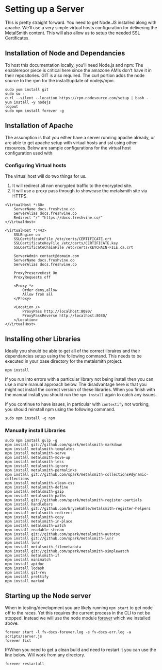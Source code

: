 # Setting up a Server
  
This is pretty straight forward. You need to get Node.JS installed along with apache. We'll use a very simple virtual hosts configuration for delivering the MetalSmith content. This will also allow us to setup the needed SSL Certificates.  
  
## Installation of Node and Dependancies

To host this documentation locally, you'll need Node.js and npm: The enablerepor piece is critical here since the amazone AMIs don't have it in their repositories. GIT is also required.  The curl portion adds the node source to the rpm for the install/update of nodejs/npm.
  
	sudo yum install git
	sudo su -
	curl --silent --location https://rpm.nodesource.com/setup | bash -
	yum install -y nodejs
	logout
	sudo npm install forever -g
  
  
## Installation of Apache

The assumption is that you either have a server running apache already, or are able to get apache setup with virtual hosts and ssl using other resources. Below are sample configurations for the virtual host configuration used with 

### Configuring Virtual hosts
The virtual host will do two things for us.
  1.  It will redirect all non encrypted traffic to the encrypted site.  
  1.  It will use a proxy pass through to showcase the metalsmith site via HTTPS.  

```
<VirtualHost *:80>
	ServerName docs.freshvine.co
	ServerAlias docs.freshvine.co
	Redirect "/" "https://docs.freshvine.co/"
</VirtualHost>

<VirtualHost *:443>
	SSLEngine on
	SSLCertificateFile /etc/certs/CERTIFICATE.crt
	SSLCertificateKeyFile /etc/certs/CERTIFICATE.key
	SSLCertificateChainFile /etc/certs/KEYCHAIN-FILE.ca.crt

	ServerAdmin contact@domain.com
	ServerName docs.freshvine.co
	ServerAlias docs.freshvine.co

	ProxyPreserveHost On
	ProxyRequests off

	<Proxy *>
		Order deny,allow
		Allow from all
	</Proxy>

	<Location />
		ProxyPass http://localhost:8080/
		ProxyPassReverse http://localhost:8080/
	</Location>
</VirtualHost>
```

## Installing other Libraries

Ideally you should be able to get all of the correct libraires and their dependancies setup using the following command. This needs to be executed in your base directory for the metalsmith project.

    npm install

If you run into errors with a particular library not being install then you can use a more manual approach below. The disadvantage here is that you might not install the correct version of these libraries. When you finish with the manual install you should run the `npm install` again to catch any issues.

If you continue to have issues, in particular with `contextify` not working, you should reinstall npm using the following command.

    sudo npm install -g npm

### Manually install Libraries

    sudo npm install gulp -g
	npm install git://github.com/spark/metalsmith-markdown
    npm install metalsmith-templates
	npm install metalsmith-serve
	npm install metalsmith-move-up
	npm install metalsmith-less
	npm install metalsmith-ignore
	npm install metalsmith-permalinks
	npm install git://github.com/spark/metalsmith-collections#dynamic-collections
	npm install metalsmith-clean-css
	npm install metalsmith-define
	npm install metalsmith-gzip
	npm install metalsmith-paths
	npm install git://github.com/spark/metalsmith-register-partials
	npm install handlebars
	npm install git://github.com/brycekahle/metalsmith-register-helpers
	npm install metalsmith-redirect
	npm install metalsmith-copy
	npm install metalsmith-in-place
	npm install metalsmith-watch
	npm install readable-stream
	npm install git://github.com/spark/metalsmith-autotoc
	npm install git://github.com/spark/metalsmith-lunr
	npm install lunr
	npm install metalsmith-filemetadata
	npm install git://github.com/spark/metalsmith-simplewatch
	npm install metalsmith-if
	npm install minimatch
	npm install apidoc
	npm install lodash
	npm install git-rev
	npm install prettify
	npm install marked

## Starting up the Node server

When in testing/development you are likely running `npm start` to get node off to the races. Yet this requires the current process in the CLI to not be stopped. Instead we will use the node module [forever](https://github.com/foreverjs/forever) which we installed above.  


	forever start -l fv-docs-forever.log -e fv-docs-err.log -a scripts/server.js
	forever list

If/When you need to get a clean build and need to restart it you can use the line below. Will work from any directory.

	forever restartall
